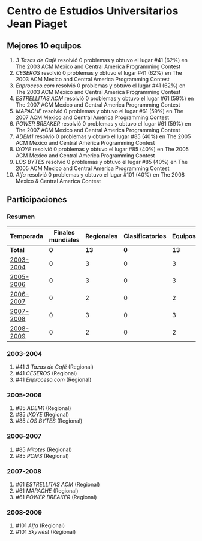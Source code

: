 ---
---

# Centro de Estudios Universitarios Jean Piaget

## Mejores 10 equipos

1. _3 Tazas de Café_ resolvió 0 problemas y obtuvo el lugar #41 (62%) en The 2003 ACM Mexico and Central America Programming Contest
1. _CESEROS_ resolvió 0 problemas y obtuvo el lugar #41 (62%) en The 2003 ACM Mexico and Central America Programming Contest
1. _Enproceso.com_ resolvió 0 problemas y obtuvo el lugar #41 (62%) en The 2003 ACM Mexico and Central America Programming Contest
1. _ESTRELLITAS ACM_ resolvió 0 problemas y obtuvo el lugar #61 (59%) en The 2007 ACM Mexico and Central America Programming Contest
1. _MAPACHE_ resolvió 0 problemas y obtuvo el lugar #61 (59%) en The 2007 ACM Mexico and Central America Programming Contest
1. _POWER BREAKER_ resolvió 0 problemas y obtuvo el lugar #61 (59%) en The 2007 ACM Mexico and Central America Programming Contest
1. _ADEM1_ resolvió 0 problemas y obtuvo el lugar #85 (40%) en The 2005 ACM Mexico and Central America Programming Contest
1. _IXOYE_ resolvió 0 problemas y obtuvo el lugar #85 (40%) en The 2005 ACM Mexico and Central America Programming Contest
1. _LOS BYTES_ resolvió 0 problemas y obtuvo el lugar #85 (40%) en The 2005 ACM Mexico and Central America Programming Contest
1. _Alfa_ resolvió 0 problemas y obtuvo el lugar #101 (40%) en The 2008 Mexico & Central America Contest

## Participaciones

### Resumen

| Temporada | Finales mundiales | Regionales | Clasificatorios | Equipos |
| --- | --- | --- | --- | --- |
| **Total** | **0** | **13** | **0** | **13** |
| [2003-2004](#2003-2004) | 0 | 3 | 0 | 3 |
| [2005-2006](#2005-2006) | 0 | 3 | 0 | 3 |
| [2006-2007](#2006-2007) | 0 | 2 | 0 | 2 |
| [2007-2008](#2007-2008) | 0 | 3 | 0 | 3 |
| [2008-2009](#2008-2009) | 0 | 2 | 0 | 2 |

### 2003-2004

1. #41 _3 Tazas de Café_ (Regional)
1. #41 _CESEROS_ (Regional)
1. #41 _Enproceso.com_ (Regional)

### 2005-2006

1. #85 _ADEM1_ (Regional)
1. #85 _IXOYE_ (Regional)
1. #85 _LOS BYTES_ (Regional)

### 2006-2007

1. #85 _Mitotes_ (Regional)
1. #85 _PCMS_ (Regional)

### 2007-2008

1. #61 _ESTRELLITAS ACM_ (Regional)
1. #61 _MAPACHE_ (Regional)
1. #61 _POWER BREAKER_ (Regional)

### 2008-2009

1. #101 _Alfa_ (Regional)
1. #101 _Skywest_ (Regional)



